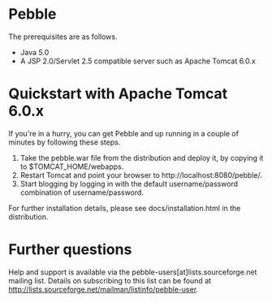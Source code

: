 # Pebble

The prerequisites are as follows.

 * Java 5.0
 * A JSP 2.0/Servlet 2.5 compatible server such as Apache Tomcat 6.0.x 

# Quickstart with Apache Tomcat 6.0.x

If you're in a hurry, you can get Pebble and up running in a couple of minutes by following these steps.

 1. Take the pebble.war file from the distribution and deploy it, by copying it to $TOMCAT_HOME/webapps.
 2. Restart Tomcat and point your browser to http://localhost:8080/pebble/.
 3. Start blogging by logging in with the default username/password combination of username/password.

For further installation details, please see docs/installation.html in the distribution.

# Further questions

Help and support is available via the pebble-users[at]lists.sourceforge.net mailing list. Details on subscribing to this list can be found at http://lists.sourceforge.net/mailman/listinfo/pebble-user.
